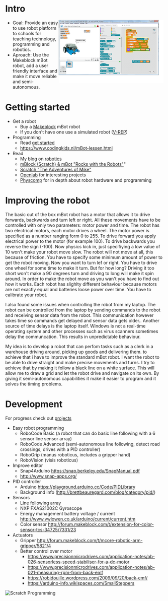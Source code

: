 # Intro

<img align="right" height="200" src="./images/MeLineFollowerSensor_2.png">

* Goal: Provide an easy to use robot platform to schools for teaching technology, programming and robotics.
* Aproach: Use the Makeblock mBot robot, add a user friendly interface and make it move reliable and semi-autonomous.

# Getting started

* Get a robot
  * Buy a [Makeblock](http://www.makeblock.com/) mBot robot
  * If you don't have one use a simulated robot ([V-REP](../V-REP))
* Programming
  * Read [get started](./get_started)
  * https://www.codingkids.nl/mBot-lessen.html
* Read
  * My blog on [robotics](https://tauvicr.wordpress.com/tag/robotics/)
  * [mBlock (Scratch) & mBot "Rocks with the Robots"](https://cdn.shopify.com/s/files/1/1003/6824/files/mBlock_Rocks_with_Robots_Makeblockshop_Compressed_Small.pdf?12769062248011349873)"
  * [Scratch "The Adventures of Mike"](https://cdn.shopify.com/s/files/1/1003/6824/files/Scratch_2.0_The_Adventures_of_Mike_Makeblockshop_Compressed.pdf?12769062248011349873)
  * [Openlab](http://openlab.makeblock.com/) for interesting projects
  * [Physcomp](https://itp.nyu.edu/physcomp/) for in depth about robot hardware and programming

# Improving the robot

The basic out of the box mBot robot has a motor that allows it to drive forwards, backwards and turn left or right. All these movements have to be controlled with only two parameters: motor power and time. The robot has two electrical motors, each motor drives a wheel. The motor power is specified as a number ranging form 0 to 255. To drive forward you apply electrical power to the motor (for example 100). To drive backwards you reverse the sign (-100). Now physics kick in, just specifiying a low value of 10 won't make your robot move slow. The robot will not move at all, this because of friction. You have to specify some minimum amount of power to get the robot moving. Now you want to turn lef or right. You have to drive one wheel for some time to make it turn. But for how long? Driving it too short won't make a 90 degrees turn and driving to long will make it spin around. In order to make the robot move as you wan't you have to find out how it works. Each robot has slighlty different behaviour because motors are not exactly equal and batteries loose power over time. You have to calibrate your robot.

I also found some issues when controlling the robot from my laptop. The robot can be controlled from the laptop by sending commands to the robot and receiving sensor data from the robot. This communication however takes time so commands get delayed and sensor data gets older.. Another source of time delays is the laptop itself. Windows is not a real-time operating system and other processes such as virus scanners sometimes delay the communcation. This results in unpredictable behaviour.

My idea is to develop a robot that can perfom tasks such as a clerk in a warehouse driving around, picking up goods and delivering them. to achieve that i have to improve the standard mBot robot. I want the robot to be able to drive straight and make precise movements and turns. I try to achieve that by making it follow a black line on a white surface. This will allow me to draw a grid and let the robot drive and navigate on its own. By giving it semi-autonomous capabilities it make it easier to program and it solves the timing problems.

# Development

For progress check out [projects](https://github.com/Tauvic/Technology-at-school/projects)

* Easy robot programming
  * RoboCode Basic (a robot that can do basic line following with a 6 sensor line sensor array)
  * RoboCode Advanced (semi-autonomous line following, detect road crossings, drives with a PID controller)
  * RoboGrip (manus roboticus, includes a gripper hand)
  * RoboVision (visis roboticus)
* Improve editor
  * Snap4Arduino https://snap.berkeley.edu/SnapManual.pdf
  * http://www.snap-apps.org/
* PID controller
  * Arduino https://playground.arduino.cc/Code/PIDLibrary
  * Background info (http://brettbeauregard.com/blog/category/pid/)
* Sensors
  * Line following array
  * NXP FXAS21002C Gyroscope
  * Energy management battery voltage / current http://www.vwlowen.co.uk/arduino/current/current.htm
  * Color sensor http://forum.makeblock.com/t/extension-for-color-sensor-tcs-34725/7331/23
* Actuators
  * Gripper http://forum.makeblock.com/t/mcore-robotic-arm-gripper/5821/4
  * Better control over motor
    * https://www.precisionmicrodrives.com/application-notes/ab-026-sensorless-speed-stabiliser-for-a-dc-motor
    * https://www.precisionmicrodrives.com/application-notes/ab-021-measuring-rpm-from-back-emf
    * https://robidouille.wordpress.com/2009/09/20/back-emf/
    * https://arduino-info.wikispaces.com/SmallSteppers


![Scratch Programming](https://pbs.twimg.com/media/DOt5ZuGVQAAhaVC.jpg)
